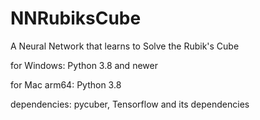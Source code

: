 # NNRubiksCube
A Neural Network that learns to Solve the Rubik's Cube

for Windows:
    Python 3.8 and newer

for Mac arm64:
    Python 3.8

dependencies: pycuber, Tensorflow and its dependencies
